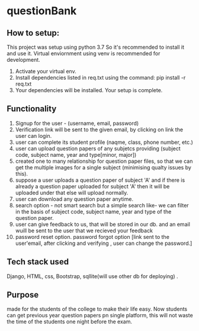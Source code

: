 # questionBank

## How to setup:

This project was setup using python 3.7 So it's recommended to install it and use it. Virtual enviornment using venv is recommended for development.

1. Activate your virtual env.
2. Install dependencies listed in req.txt using the command: pip install -r req.txt
3. Your dependencies will be installed. Your setup is complete.

## Functionality

1. Signup for the user - (username, email, password)
2. Verification link will be sent to the given email, by clicking on link the user can login.
3. user can complete its student profile (naqme, class, phone number, etc.)
4. user can upload question papers of any subjetcs providing (subject code, subject name, year and type[minor, major])
5. created one to many relationship for question paper files, so that we can get the multiple images for a single subject (minimising qualty issues by this).
6. suppose a user uploads a question paper of subject 'A' and if there is already a question paper uploaded for subject 'A' then it will be uploaded under
   that else will upload normally.
7. user can download any question paper anytime.
8. search option - not smart search but a simple search like- we can filter in the basis of subject code, subject name, year and type of the question paper.
9. user can give feedback to us, that will be stored in our db. and an email wuill be sent to the user that we recieved your feedback
10. password reset option.
password forgot option [link sent to the user'email, after clicking and verifying , user can change the password.]

## Tech stack used
Django, HTML, css, Bootstrap, sqllite(will use other db for deploying) .


## Purpose

made for the students of the college to make their life easy. Now students can get previous year question papers pn single platform, this will not waste the time of 
the students one night before the exam. 

